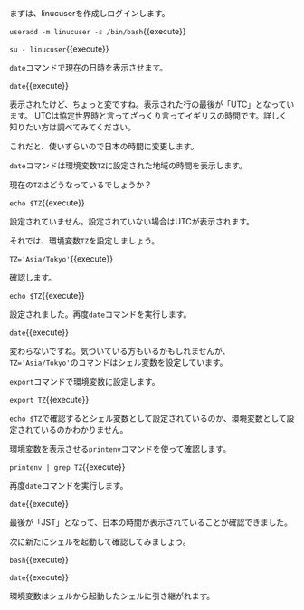 まずは、linucuserを作成しログインします。

`useradd -m linucuser -s /bin/bash`{{execute}}

`su - linucuser`{{execute}}

`date`コマンドで現在の日時を表示させます。

`date`{{execute}}

表示されたけど、ちょっと変ですね。表示された行の最後が「UTC」となっています。
UTCは協定世界時と言ってざっくり言ってイギリスの時間です。詳しく知りたい方は調べてみてください。

これだと、使いずらいので日本の時間に変更します。

`date`コマンドは環境変数`TZ`に設定された地域の時間を表示します。

現在の`TZ`はどうなっているでしょうか？

`echo $TZ`{{execute}}

設定されていません。設定されていない場合はUTCが表示されます。

それでは、環境変数`TZ`を設定しましょう。

`TZ='Asia/Tokyo'`{{execute}}

確認します。

`echo $TZ`{{execute}}

設定されました。再度`date`コマンドを実行します。

`date`{{execute}}

変わらないですね。気づいている方もいるかもしれませんが、`TZ='Asia/Tokyo'`のコマンドはシェル変数を設定しています。

`export`コマンドで環境変数に設定します。

`export TZ`{{execute}}

`echo $TZ`で確認するとシェル変数として設定されているのか、環境変数として設定されているのかわかりません。

環境変数を表示させる`printenv`コマンドを使って確認します。

`printenv | grep TZ`{{execute}}

再度`date`コマンドを実行します。

`date`{{execute}}

最後が「JST」となって、日本の時間が表示されていることが確認できました。

次に新たにシェルを起動して確認してみましょう。

`bash`{{execute}}

`date`{{execute}}

環境変数はシェルから起動したシェルに引き継がれます。